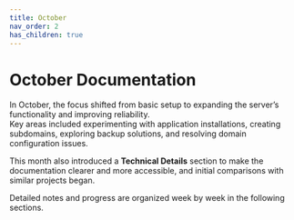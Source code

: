 ```yaml
---
title: October
nav_order: 2
has_children: true
---
```


# October Documentation

In October, the focus shifted from basic setup to expanding the server’s functionality and improving reliability.  
Key areas included experimenting with application installations, creating subdomains, exploring backup solutions, and resolving domain configuration issues.  

This month also introduced a **Technical Details** section to make the documentation clearer and more accessible, and initial comparisons with similar projects began.  

Detailed notes and progress are organized week by week in the following sections.
